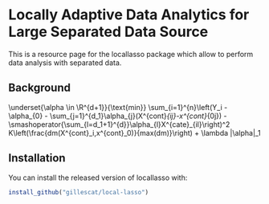 
<!-- README.md is generated from README.Rmd. Please edit that file -->
Locally Adaptive Data Analytics for Large Separated Data Source
==========

<!-- badges: start -->
<!-- badges: end -->
This is a resource page for the locallasso package which allow to perform data analysis with separated data. 

Background
------------


\underset{\alpha \in \R^{d+1}}{\text{min}} \sum_{i=1}^{n}\left(Y_i - \alpha_{0} - \sum_{j=1}^{d_1}\alpha_{j}(X^{cont}_{ij}-x^{cont}_{0j}) -\smashoperator{\sum_{l=d_1+1}^{d}}\alpha_{l}X^{cate}_{il}\right)^2 K\left(\frac{dm(X^{cont}_i,x^{cont}_0)}{max(dm)}\right) + \lambda |\alpha|_1

Installation
------------

You can install the released version of locallasso with:

``` r
install_github("gillescat/local-lasso")
```
